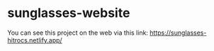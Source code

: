 # sunglasses-website

You can see this project on the web via this link: https://sunglasses-hitrocs.netlify.app/
